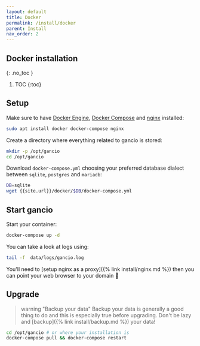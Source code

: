 ```yaml
---
layout: default
title: Docker
permalink: /install/docker
parent: Install
nav_order: 2
---
```

## Docker installation
{: .no_toc }

1. TOC
{:toc}

## Setup

Make sure to have [Docker Engine](https://docs.docker.com/engine/install/),
[Docker Compose](https://docs.docker.com/compose/install/) and [nginx](https://nginx.org/en/docs/install.html) installed:
```bash
sudo apt install docker docker-compose nginx
```

Create a directory where everything related to gancio is stored:
```bash
mkdir -p /opt/gancio
cd /opt/gancio
```

Download `docker-compose.yml` choosing your preferred database dialect between `sqlite`, `postgres` and `mariadb`:
```bash
DB=sqlite
wget {{site.url}}/docker/$DB/docker-compose.yml
```

## Start gancio

Start your container:
```bash
docker-compose up -d
```

You can take a look at logs using:
```bash
tail -f  data/logs/gancio.log
```

You'll need to [setup nginx as a proxy]({% link install/nginx.md %}) then you can point your web browser to your domain :tada:


## Upgrade

> warning "Backup your data"
> Backup your data is generally a good thing to do and this is especially true before upgrading.
> Don't be lazy and [backup]({% link install/backup.md %}) your data!


```bash
cd /opt/gancio # or where your installation is
docker-compose pull && docker-compose restart
```
